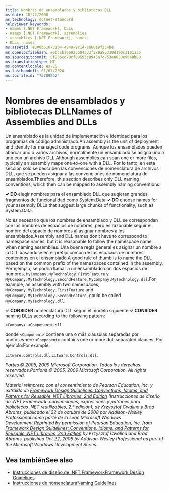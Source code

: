 ```yaml
---
title: Nombres de ensamblados y bibliotecas DLL
ms.date: 10/22/2008
ms.technology: dotnet-standard
helpviewer_keywords:
- names [.NET Framework], DLLs
- names [.NET Framework], assemblies
- assemblies [.NET Framework], names
- DLLs, names
ms.assetid: e800b610-31b4-4949-9c14-cb60e9f254be
ms.openlocfilehash: eebccba0b923b04333f289a85330d190c31013ab
ms.sourcegitcommit: 5f236cd78cf09593c8945a7d753e0850e96a0b80
ms.translationtype: MT
ms.contentlocale: es-ES
ms.lasthandoff: 01/07/2020
ms.locfileid: "75709262"
---
```

# <a name="names-of-assemblies-and-dlls"></a><span data-ttu-id="afd80-102">Nombres de ensamblados y bibliotecas DLL</span><span class="sxs-lookup"><span data-stu-id="afd80-102">Names of Assemblies and DLLs</span></span>
<span data-ttu-id="afd80-103">Un ensamblado es la unidad de implementación e identidad para los programas de código administrado.</span><span class="sxs-lookup"><span data-stu-id="afd80-103">An assembly is the unit of deployment and identity for managed code programs.</span></span> <span data-ttu-id="afd80-104">Aunque los ensamblados pueden abarcar uno o varios archivos, normalmente un ensamblado se asigna uno a uno con un archivo DLL.</span><span class="sxs-lookup"><span data-stu-id="afd80-104">Although assemblies can span one or more files, typically an assembly maps one-to-one with a DLL.</span></span> <span data-ttu-id="afd80-105">Por lo tanto, en esta sección solo se describen las convenciones de nomenclatura de archivos DLL, que se pueden asignar a las convenciones de nomenclatura de ensamblados.</span><span class="sxs-lookup"><span data-stu-id="afd80-105">Therefore, this section describes only DLL naming conventions, which then can be mapped to assembly naming conventions.</span></span>  
  
 <span data-ttu-id="afd80-106">**✓ DO** elegir nombres para el ensamblado DLL que sugieran grandes fragmentos de funcionalidad como System.Data.</span><span class="sxs-lookup"><span data-stu-id="afd80-106">**✓ DO** choose names for your assembly DLLs that suggest large chunks of functionality, such as System.Data.</span></span>  
  
 <span data-ttu-id="afd80-107">No es necesario que los nombres de ensamblado y DLL se correspondan con los nombres de espacios de nombres, pero es razonable seguir el nombre del espacio de nombres al asignar nombres a los ensamblados.</span><span class="sxs-lookup"><span data-stu-id="afd80-107">Assembly and DLL names don’t have to correspond to namespace names, but it is reasonable to follow the namespace name when naming assemblies.</span></span> <span data-ttu-id="afd80-108">Una buena regla general es asignar un nombre a la DLL basándose en el prefijo común de los espacios de nombres contenidos en el ensamblado.</span><span class="sxs-lookup"><span data-stu-id="afd80-108">A good rule of thumb is to name the DLL based on the common prefix of the namespaces contained in the assembly.</span></span> <span data-ttu-id="afd80-109">Por ejemplo, se podría llamar a un ensamblado con dos espacios de nombres, `MyCompany.MyTechnology.FirstFeature` y `MyCompany.MyTechnology.SecondFeature`, `MyCompany.MyTechnology.dll`.</span><span class="sxs-lookup"><span data-stu-id="afd80-109">For example, an assembly with two namespaces, `MyCompany.MyTechnology.FirstFeature` and `MyCompany.MyTechnology.SecondFeature`, could be called `MyCompany.MyTechnology.dll`.</span></span>  
  
 <span data-ttu-id="afd80-110">**✓ CONSIDER** nomenclatura DLL según el modelo siguiente:</span><span class="sxs-lookup"><span data-stu-id="afd80-110">**✓ CONSIDER** naming DLLs according to the following pattern:</span></span>  
  
 `<Company>.<Component>.dll`  
  
 <span data-ttu-id="afd80-111">donde `<Component>` contiene una o más cláusulas separadas por puntos.</span><span class="sxs-lookup"><span data-stu-id="afd80-111">where `<Component>` contains one or more dot-separated clauses.</span></span> <span data-ttu-id="afd80-112">Por ejemplo:</span><span class="sxs-lookup"><span data-stu-id="afd80-112">For example:</span></span>  
  
 <span data-ttu-id="afd80-113">`Litware.Controls.dll`.</span><span class="sxs-lookup"><span data-stu-id="afd80-113">`Litware.Controls.dll`.</span></span>  
  
 <span data-ttu-id="afd80-114">*Partes © 2005, 2009 Microsoft Corporation. Todos los derechos reservados.*</span><span class="sxs-lookup"><span data-stu-id="afd80-114">*Portions © 2005, 2009 Microsoft Corporation. All rights reserved.*</span></span>  
  
 <span data-ttu-id="afd80-115">*Material reimpreso con el consentimiento de Pearson Education, Inc. y extraído de [Framework Design Guidelines: Conventions, Idioms, and Patterns for Reusable .NET Libraries, 2nd Edition](https://www.informit.com/store/framework-design-guidelines-conventions-idioms-and-9780321545619) (Instrucciones de diseño de .NET Framework: convenciones, expresiones y patrones para bibliotecas .NET reutilizables, 2.ª edición), de Krzysztof Cwalina y Brad Abrams, publicado el 22 de octubre de 2008 por Addison-Wesley Professional como parte de la serie Microsoft Windows Development.*</span><span class="sxs-lookup"><span data-stu-id="afd80-115">*Reprinted by permission of Pearson Education, Inc. from [Framework Design Guidelines: Conventions, Idioms, and Patterns for Reusable .NET Libraries, 2nd Edition](https://www.informit.com/store/framework-design-guidelines-conventions-idioms-and-9780321545619) by Krzysztof Cwalina and Brad Abrams, published Oct 22, 2008 by Addison-Wesley Professional as part of the Microsoft Windows Development Series.*</span></span>  
  
## <a name="see-also"></a><span data-ttu-id="afd80-116">Vea también</span><span class="sxs-lookup"><span data-stu-id="afd80-116">See also</span></span>

- [<span data-ttu-id="afd80-117">Instrucciones de diseño de .NET Framework</span><span class="sxs-lookup"><span data-stu-id="afd80-117">Framework Design Guidelines</span></span>](../../../docs/standard/design-guidelines/index.md)
- [<span data-ttu-id="afd80-118">Instrucciones de nomenclatura</span><span class="sxs-lookup"><span data-stu-id="afd80-118">Naming Guidelines</span></span>](../../../docs/standard/design-guidelines/naming-guidelines.md)
